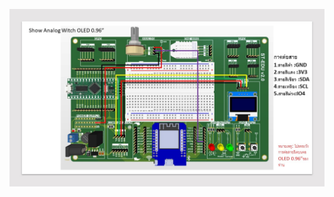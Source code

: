 ![Alt text](https://github.com/topwatcharakorn/EducationCode-by-SumTech/blob/main/Examples%20ST-EDU/OLED0.96''/Read_POTENTIOMETER_ShowDisplay/IMG.jpg?raw=true "Wiring digram")
